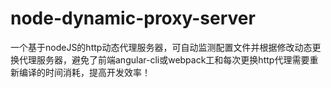 # node-dynamic-proxy-server
一个基于nodeJS的http动态代理服务器，可自动监测配置文件并根据修改动态更换代理服务器，避免了前端angular-cli或webpack工和每次更换http代理需要重新编译的时间消耗，提高开发效率！
